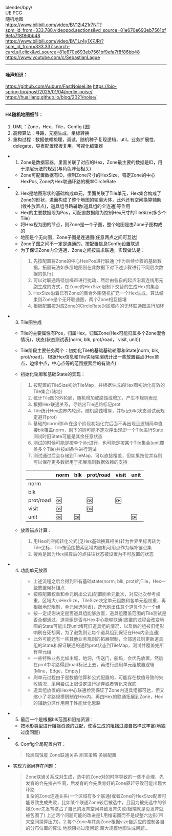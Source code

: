 blender/bpy/  
UE PCG  
随机地图  
https://www.bilibili.com/video/BV12i421r7NT?spm_id_from=333.788.videopod.sections&vd_source=81e670e693eb7561bf9efa7f8f86bb48  
https://www.bilibili.com/video/BV1Lr4y1X7JR/?spm_id_from=333.337.search-card.all.click&vd_source=81e670e693eb7561bf9efa7f8f86bb48  
https://www.youtube.com/c/SebastianLague  

---
#### 噪声知识：
https://github.com/Auburn/FastNoiseLite
https://bio-spring.top/post/2025/01/04/perlin-noise/
https://huailiang.github.io/blog/2021/noise/

---
#### H4随机地图细节：  
1. UML：Zone，Hex，Tile，Config (图)  
2. 高频算法：寻路，元胞生成，坐标转换  
3. 重构过程：数据依赖梳理，调试，随机种子复现逻辑，util，业务扩展性，delegate，导表配置模板复用，可视化编辑器  

- 1. Zone是数据容器，里面关联了对应的Hex，Zone最主要的数据是ID，用于顶层玩法的规划(与角色阵营相关)
  - Zone可配置数据有ID，控制Zone尺寸的HexSize，锚定Zone的中心HexPos, Zone内Hex联通环路的概率CircleRate  
      
- 2. Hex是地图形状的基础构成单元，里面关联了Tile单元，Hex集合构成了Zone的形状，进而构成了整个地图的轮廓大体，此外还有空间换算辅助(候补放置点)，道具组寻路辅助(道具组的全连通)等作用    
  - Hex的主要数据段为Pos，可配置数据段为控制Hex尺寸的TileSize(多少个Tile)  
  - 将Hex视为图的节点，则Zone是一个子图，整个地图是由Zone子图构成的  
  - 地图是个无向图，Zone子图是连通图(任意两点之间可互达)  
  - Zone子图之间不一定是连通的，按配置信息Config设置联通  
  - 为了保证Zone内全连通，Zone之间按需求联通，实现做法是：  
  > 1. 先按配置将Zone的中心HexPos进行联通 [作为后续步骤的基础数据，拓展玩法如多层地图则在此数据下对下述步骤进行不同层次数据的执行]  
  > 2. 可以对联通路径加噪声进行扰动，然后由各自的起点沿着连线用元胞生成的方式，在Zone的HexSize限制下交替的生成Hex的集合
  > 3. HexSize沿着已有Zone的集合外围随机扩充一个Hex生成，算法结束则Zone是个无环联通图，两个Zone相互接壤  
  > 4. 根据配置按对应Zone的CircleRate对区域内的无环联通图进行加环  

- 3. Tile图生成  
  - Tile的主要属性有Pos，归属Hex，归属Zone(Hex可能归属多个Zone混合情况)，状态(状态测试表[norm, blk, prot/road， visit, unit])  
  - Tile阶段主要任务两个：初始化Tile的基础基础轮廓和State[norm, blk, prot/road]， 根据Hex信息和Tile实际轮廓统计出一些放置锚点(Hex顶点，边缘中点，中心点等的范围搜索后的有效点)
        
  - 初始化轮廓和基础State的实现：  
  > 1. 按配置的TileSize初始TileMap，并根据生成的Hex图初始化有效的Tile集合(陆地)  
  > 2. 统计Tile图的外轮廓，随机增加或腐蚀或增加，产生不规则表现  
  > 3. 根据Hex联通关系，寻路出Tile通路标记prot
  > 4. Tile统计Hex边界内轮廓，随机腐蚀增厚，并标记blk(状态测试表规定避开prot)  
  > 5. 基础的norm和blk在这个阶段初始化完后面不再出现且逻辑简单直接blk覆盖norm，剩下的则可能不定次序出现即一个Tile进行State测试时旧State可能是其余任意状态
  > 6. 测试的时候可能是按单个tile进行，也可能是按某个Tile集合(unit覆盖多个Tile)并按all条件进行测试
  > 7. 测试通过后会存储到TileMap，可以直接覆盖，但如果按位并存则可以保存更多数据用于拓展规则数据依赖的支持
  > 
  >   ||norm|blk|prot/road|visit|unit|
  >   |---|---|---|---|---|---|
  >   |norm||||||
  >   |blk||||||
  >   |prot/road|🆗||🆗|🆗||
  >   |visit|🆗||🆗|||
  >   |unit|🆗|🆗|||🆗|
      
  - 放置锚点计算：  
  > 1. 用Hex的空间转化公式(见Hex基础换算相关)转为世界坐标再转为Tile坐标，Tile按范围搜索区域内随机可用点作为候补锚点集  
  > 2. 搜索是因为Hex换算后的点往往状态被设置为不可放置的状态  

- 4. 功能单元放置  
  > - 上述流程之后会得到带有基础state(norm, blk, prot)的Tile，Hex一些放置候补锚点  
  > - 按照配置权重和单元刷出公式(配置刷单元批次，对应批次参考权重，区域大小HexSize，TileSize决定单元组数和各单元组权重，再根据地形限制，单元候选列表)，迭代刷出任意个道具作为一个组  
  > - 按一定规则决定是否道具组能够放置，道具组覆盖范围的Tile测试是否全都通过，道具组是否与Hex中心能够联通(放置的过程会改变地图的State可能出现unit堵死旧道具组的情况，以及新的组被旧组影响刷在死胡同，为了避免则让每个道具组到保证在Hex内全连通)  
  > - 此外可能还有一些其他业务规则的拓展限制，全部通过则更新道具组的State和保证联通的通路prot状态到TileMap，测试并覆盖完所有单元组  
  > - 一些特殊业务比如主城，地洞，传送门，船坞，会优先放置，然后在prot中寻路得到road标记上去，再进行通用单元组放置逻辑[Mine，Edge，Empty]  
  > - 刷单元过程由于是数值估算和公式配置的，可能存在数值导致的失败情况，采用尝试上限设定进行抛弃或者转化来保底  
  > - 道具组放置的Hex中心联通检测保证了Zone内道具组都可达，但又缩小了寻路规模限制在Hex内，再由Hex的联通拓展到Zone，Hex的辅助分区作用用于性能优化思路  
 
- 5. 最后一个是根据blk范围和阻挡资源：
  - 按地形类型进行阻挡资源的匹配，使得生成的阻挡过渡自然样式丰富(地貌过度问题)  
      
- 6. Config全局配置内容：  
  > 轮廓腐蚀度
    > Zone联通关系
    > 刷宝策略
    > 多层配置  
      
- 实现方案尚存在问题：
  > Zone联通关系成对生成，选中的Zone对的时序导致的一些不合理，先发育的会先挤占空间，后发育的会先发育好的Zone驱赶导致可能出现大环路  
  > 复杂的Zone连通关系(一个区域有多个联通)或者Zone的HexSize配置可能导致生成失败，比如某个联通Zone较后被选中，且因为被先选中的邻接Zone先发育挤占了自己的发育空间导致发育失败(极端就是没发育就被包围了)
  > 上述两个问题可能的改进是1.用维诺图而不是规整六边形(带来空间换算压力)，2.每个Zone与其余Zone根据size自适应的控制各自的分布位置的算法
  > 地貌阻挡过度问题
  > 超大规模地图生成问题...
